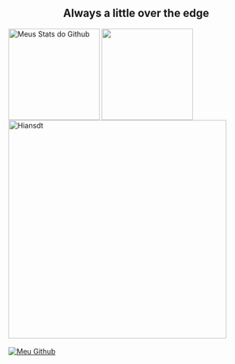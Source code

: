 <h2 align="center"> Always a little over the edge </h2>

<div>
 
   <img align="center" src="https://github-readme-stats-astatsu.vercel.app/api?username=Hiansdt&show_icons=true&theme=radical&line_height=27" alt="Meus Stats do Github" style="max-width:100%;" height="180em">
  
   <img align="center" src="https://github-readme-stats-astatsu.vercel.app/api/top-langs/?username=Hiansdt&theme=radical&layout=compact&hide=css,procfile" style="max-width:100%;" height="180em">
 
   <img alt="Hiansdt" src="https://github-readme-streak-stats.herokuapp.com?user=Hiansdt&theme=radical" style="max-width:100%;" width="430" align="middle">
  
 </a>
</div>

<br>

<div>
 
 <a href="https://github.com/Hiansdt">
   <img alt="Meu Github" src="https://img.shields.io/badge/GitHub-100000?style=for-the-badge&logo=github&logoColor=white" style="max-width:100%;"/>
 </a>

</div>



